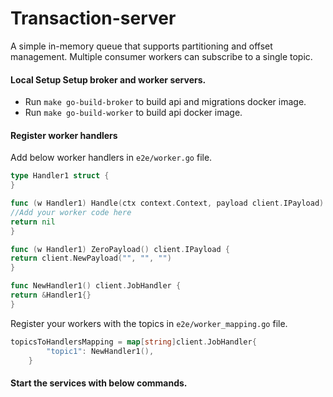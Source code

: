 # Transaction-server
A simple in-memory queue that supports partitioning and offset management. Multiple consumer workers can subscribe to a single topic.

#### Local Setup Setup broker and worker servers.

- Run `make go-build-broker` to build api and migrations docker image.
- Run `make go-build-worker` to build api docker image.

#### Register worker handlers
Add below worker handlers in `e2e/worker.go` file.
```go
type Handler1 struct {
}

func (w Handler1) Handle(ctx context.Context, payload client.IPayload) error {
//Add your worker code here
return nil
}

func (w Handler1) ZeroPayload() client.IPayload {
return client.NewPayload("", "", "")
}

func NewHandler1() client.JobHandler {
return &Handler1{}
}
```

Register your workers with the topics in `e2e/worker_mapping.go` file.
```go
topicsToHandlersMapping = map[string]client.JobHandler{
		"topic1": NewHandler1(),
	}
```
#### Start the services with below commands.